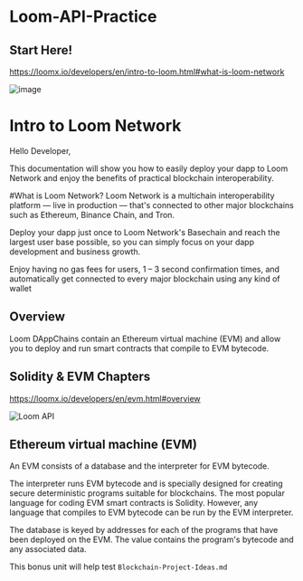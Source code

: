 # Loom-API-Practice 

## Start Here!
https://loomx.io/developers/en/intro-to-loom.html#what-is-loom-network

![image](https://user-images.githubusercontent.com/59753390/148483653-d1dcec4a-39bc-40cb-9026-56bde34f7539.png)

# Intro to Loom Network
Hello Developer,

This documentation will show you how to easily deploy your dapp to Loom Network and enjoy the benefits of practical blockchain interoperability.

#What is Loom Network?
Loom Network is a multichain interoperability platform — live in production — that's connected to other major blockchains such as Ethereum, Binance Chain, and Tron.

Deploy your dapp just once to Loom Network's Basechain and reach the largest user base possible, so you can simply focus on your dapp development and business growth.

Enjoy having no gas fees for users, 1 – 3 second confirmation times, and automatically get connected to every major blockchain using any kind of wallet

## Overview
Loom DAppChains contain an Ethereum virtual machine (EVM) and allow you to deploy and run smart contracts that compile to EVM bytecode.

## Solidity & EVM Chapters
https://loomx.io/developers/en/evm.html#overview

![Loom API](https://user-images.githubusercontent.com/59753390/148482346-a03e7237-b04e-4682-a46e-a9f9152110cb.PNG)


## Ethereum virtual machine (EVM)

An EVM consists of a database and the interpreter for EVM bytecode.

The interpreter runs EVM bytecode and is specially designed for creating secure deterministic programs suitable for blockchains. The most popular language for coding EVM smart contracts is Solidity. However, any language that compiles to EVM bytecode can be run by the EVM interpreter.

The database is keyed by addresses for each of the programs that have been deployed on the EVM. The value contains the program's bytecode and any associated data.

This bonus unit will help test ```Blockchain-Project-Ideas.md``` 
